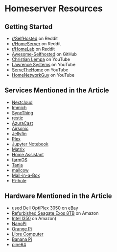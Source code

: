 Homeserver Resources
====================

Getting Started
---------------
- [r/SelfHosted](https://reddit.com/r/SelfHosted) on Reddit
- [r/HomeServer](https://reddit.com/r/HomeServer) on Reddit
- [r/HomeLab](https://reddit.com/r/HomeLab) on Reddit
- [Awesome-Selfhosted](https://github.com/awesome-selfhosted/awesome-selfhosted) on GitHub
- [Christian Lempa](https://www.youtube.com/@christianlempa) on YouTube
- [Lawrence Systems](https://www.youtube.com/@LAWRENCESYSTEMS) on YouTube
- [ServeTheHome](https://www.youtube.com/@ServeTheHomeVideo) on YouTube
- [HomeNetworkGuy](https://www.youtube.com/@homenetworkguy) on YouTube

Services Mentioned in the Article
---------------------------------
- [Nextcloud](https://nextcloud.com/)
- [Immich](https://immich.app/)
- [SyncThing](https://syncthing.net/)
- [restic](https://restic.net/)
- [AzuraCast](https://www.azuracast.com)
- [Airsonic](https://github.com/airsonic/airsonic)
- [Jellyfin](https://jellyfin.org/)
- [Plex](https://www.plex.tv/)
- [Jupyter Notebook](https://jupyter.org/)
- [Matrix](https://matrix.org/)
- [Home Assistant](https://www.home-assistant.io/)
- [farmOS](https://farmos.org/)
- [Tania](https://usetania.org/)
- [mailcow](https://mailcow.email/)
- [Mail-in-a-Box](https://mailinabox.email/)
- [Pi-hole](https://pi-hole.net/)

Hardware Mentioned in the Article
---------------------------------
- [used Dell OptiPlex 3050](https://www.ebay.com/sch/i.html?_nkw=dell+optiplex+3050) on eBay
- [Refurbished Seagate Exos 8TB](https://www.amazon.com/Seagate-Exos-Internal-Hard-Drive/dp/B086W38F5Z/) on Amazon
- [Intel I350](https://www.amazon.com/Ethernet-Network-Adapter-Express-I340-T4/dp/B074PPRQQK) on Amazon)
- [NanoPi](https://www.friendlyelec.com/)
- [Orange Pi](http://www.orangepi.org/)
- [Libre Computer](https://libre.computer/)
- [Banana Pi](https://www.banana-pi.org/)
- [pine64](https://pine64.org/)
